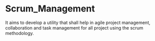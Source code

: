 # Scrum_Management

It aims to develop a utility that shall help in agile project management, collaboration and task management for all project using the scrum methodology.
